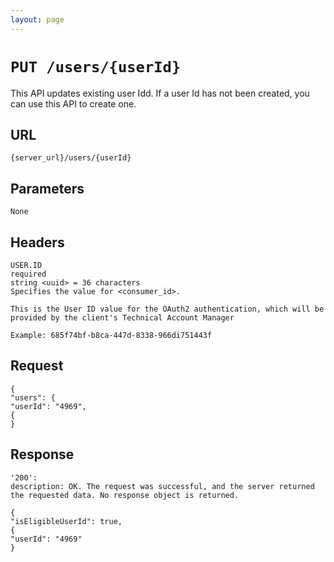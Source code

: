 ```yaml
---
layout: page
---
```


# `PUT /users/{userId}` 

This API updates existing user Idd. If a user Id has not been created, you can use this API to create one.

## URL

```shell
{server_url}/users/{userId} 
```

## Parameters

```http
None
```

## Headers

```http
USER.ID
required
string <uuid> = 36 characters
Specifies the value for <consumer_id>.

This is the User ID value for the OAuth2 authentication, which will be provided by the client's Technical Account Manager

Example: 685f74bf-b8ca-447d-8338-966di751443f
```

## Request

```http
{
"users": {
"userId": "4969",
{
}
```

## Response

```shell
'200':
description: OK. The request was successful, and the server returned the requested data. No response object is returned.

{
"isEligibleUserId": true,
{
"userId": "4969"
}
```

